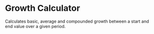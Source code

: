 # Growth Calculator

Calculates basic, average and compounded growth between a start and end value over a given period.